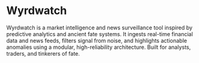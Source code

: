 # Wyrdwatch


Wyrdwatch is a market intelligence and news surveillance tool inspired by predictive analytics and ancient fate systems. It ingests real-time financial data and news feeds, filters signal from noise, and highlights actionable anomalies using a modular, high-reliability architecture. Built for analysts, traders, and tinkerers of fate.
